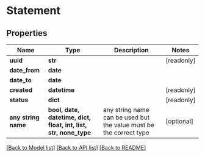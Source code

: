# Statement


## Properties
Name | Type | Description | Notes
------------ | ------------- | ------------- | -------------
**uuid** | **str** |  | [readonly] 
**date_from** | **date** |  | 
**date_to** | **date** |  | 
**created** | **datetime** |  | [readonly] 
**status** | **dict** |  | [readonly] 
**any string name** | **bool, date, datetime, dict, float, int, list, str, none_type** | any string name can be used but the value must be the correct type | [optional]

[[Back to Model list]](../README.md#documentation-for-models) [[Back to API list]](../README.md#documentation-for-api-endpoints) [[Back to README]](../README.md)


